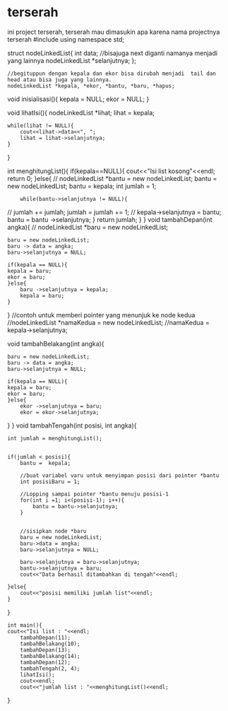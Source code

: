 # terserah
ini project terserah, terserah mau dimasukin apa karena nama projectnya terserah
#include <iostream>
using namespace std;

struct nodeLinkedList{
		int data;
		//bisajuga next diganti namanya menjadi yang lainnya
		nodeLinkedList *selanjutnya;
	};
	
	//begituppun dengan kepala dan ekor bisa dirubah menjadi  tail dan head atau bisa juga yang lainnya.
	nodeLinkedList *kepala, *ekor, *bantu, *baru, *hapus;
	
	
void inisialisasi(){
	kepala = NULL;
	ekor = NULL;
}

void lihatIsi(){
	nodeLinkedList *lihat;
	lihat = kepala;
	
	while(lihat != NULL){
		cout<<lihat->data<<", ";
		lihat = lihat->selanjutnya;
	}
}

int menghitungList(){
	if(kepala==NULL){
		cout<<"Isi list kosong"<<endl;
		return 0;
	}else{
	//	nodeLinkedList *bantu = new nodeLinkedList;
		bantu = new nodeLinkedList;
		bantu = kepala;
		int jumlah = 1;
		
		while(bantu->selanjutnya != NULL){
//			jumlah += jumlah;
			jumlah = jumlah += 1;
//			kepala->selanjutnya = bantu;
			bantu = bantu ->selanjutnya;
		}
		return jumlah;
	}
}
void tambahDepan(int angka){
//	nodeLinkedList *baru = new nodeLinkedList;

	baru = new nodeLinkedList;
	baru -> data = angka;
	baru->selanjutnya = NULL;
	
	if(kepala == NULL){
	kepala = baru;
	ekor = baru;
	}else{
		baru ->selanjutnya = kepala;
		kepala = baru;
	}
}
//contoh untuk memberi pointer yang menunjuk ke node kedua
//nodeLinkedList *namaKedua = new nodeLinkedList;
//namaKedua = kepala->selanjutnya;

void tambahBelakang(int angka){
	
	baru = new nodeLinkedList;
	baru -> data = angka;
	baru->selanjutnya = NULL;
	
	if(kepala == NULL){
	kepala = baru;
	ekor = baru;
	}else{
		ekor ->selanjutnya = baru;
		ekor = ekor->selanjutnya;
}
}
	void tambahTengah(int posisi, int angka){
	
	int jumlah = menghitungList();
	
	
	if(jumlah < posisi){
		bantu =  kepala;
		
		//buat variabel varu untuk menyimpan posisi dari pointer *bantu
		int posisiBaru = 1;
		
		//Lopping sampai pointer *bantu menuju posisi-1
		for(int i =1; i<(posisi-1); i++){
			bantu = bantu->selanjutnya;
		}
		
		
		//sisipkan node *baru
		baru = new nodeLinkedList;
		baru->data = angka;
		baru->selanjutnya = NULL;
		
		baru->selanjutnya = baru->selanjutnya;
		bantu->selanjutnya = baru;
		cout<<"Data berhasil ditambahkan di tengah"<<endl;
		
	}else{
		cout<<"posisi memiliki jumlah list"<<endl;
	}
	
}

	

	int main(){
	cout<<"Isi list : "<<endl;
		tambahDepan(11);
		tambahBelakang(10);
		tambahDepan(13);
		tambahBelakang(14);
		tambahDepan(12);
		tambahTengah(2, 4);
		lihatIsi();  
   		cout<<endl;
		cout<<"jumlah list : "<<menghitungList()<<endl;


}
